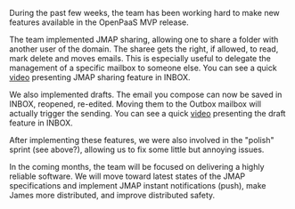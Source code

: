 
During the past few weeks, the team has been working hard to make new features available in the OpenPaaS MVP release.


The team implemented JMAP sharing, allowing one to share a folder with another user of the domain. The sharee gets the right, if allowed, to read, mark delete and moves emails. This is especially useful to delegate the management of a specific mailbox to someone else. You can see a quick [video](https://www.youtube.com/watch?v=iKygmVKH-xU) presenting JMAP sharing feature in INBOX.


We also implemented drafts. The email you compose can now be saved in INBOX, reopened, re-edited. Moving them to the Outbox mailbox will actually trigger the sending. You can see a quick [video](https://www.youtube.com/watch?v=iKygmVKH-xU) presenting the draft feature in INBOX.


After implementing these features, we were also involved in the "polish" sprint (see above?), allowing us to fix some little but annoying issues.


In the coming months, the team will be focused on delivering a highly reliable software. We will move toward latest states of the JMAP specifications and implement JMAP instant notifications (push), make James more distributed, and improve distributed safety.
